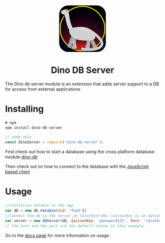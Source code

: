 <p align="center">
	<img src="https://raw.githubusercontent.com/imagineeeinc/dino-db/main/dino-db.png" width="30%">
</p>
<h1 align="center">Dino DB Server</h1>

The Dino db server module is an extension that adds server support to a DB for access from external applications

# Installing
```shell
# npm
npm install dino-db-server
```

```js
// node only
const dinoServer = require('dino-db-server');
```
First check out how to start a database using the cross platform database module [dino-db](https://www.npmjs.com/package/dino-db)

Then check out on how to connect to the database with the [JavaScript based client](https://www.npmjs.com/package/dino-db-client)
# Usage
```js
//initialise databse in the app
var db = new db.databse({id: "food"})
//connect the db to the server on localhost:88/ (accessKey is an optional passoword)
var server = new dbServer(db, {accsesKey: 'password123', host: 'localhost', port: 88, path: '/'})
// the host and the port are the default values in this example.
```

Go to the [docs page](https://github.com/imagineeeinc/dino-db#docs) for more information on usage
